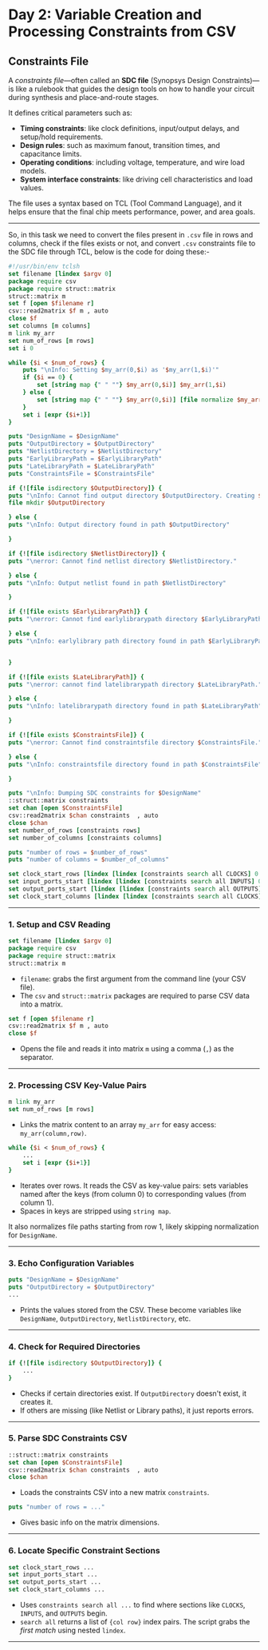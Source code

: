 # Day 2: Variable Creation and Processing Constraints from CSV
## Constraints File 
A *constraints file*—often called an **SDC file** (Synopsys Design Constraints)—is like a rulebook that guides the design tools on how to handle your circuit during synthesis and place-and-route stages.

It defines critical parameters such as:

- **Timing constraints**: like clock definitions, input/output delays, and setup/hold requirements.
- **Design rules**: such as maximum fanout, transition times, and capacitance limits.
- **Operating conditions**: including voltage, temperature, and wire load models.
- **System interface constraints**: like driving cell characteristics and load values.

The file uses a syntax based on TCL (Tool Command Language), and it helps ensure that the final chip meets performance, power, and area goals.

---

So, in this task we need to convert the files present in `.csv` file in rows and columns, check if the files exists or not, and convert `.csv` constraints file to the SDC file through TCL, below is the code for doing these:-

```tcl
#!/usr/bin/env tclsh
set filename [lindex $argv 0]
package require csv
package require struct::matrix
struct::matrix m
set f [open $filename r]
csv::read2matrix $f m , auto
close $f
set columns [m columns]
m link my_arr
set num_of_rows [m rows]
set i 0

while {$i < $num_of_rows} {
    puts "\nInfo: Setting $my_arr(0,$i) as '$my_arr(1,$i)'"
    if {$i == 0} {
        set [string map {" " ""} $my_arr(0,$i)] $my_arr(1,$i)
    } else {
        set [string map {" " ""} $my_arr(0,$i)] [file normalize $my_arr(1,$i)]
    }
    set i [expr {$i+1}]
}

puts "DesignName = $DesignName"
puts "OutputDirectory = $OutputDirectory"
puts "NetlistDirectory = $NetlistDirectory"
puts "EarlyLibraryPath = $EarlyLibraryPath"
puts "LateLibraryPath = $LateLibraryPath"
puts "ConstraintsFile = $ConstraintsFile"

if {![file isdirectory $OutputDirectory]} {
puts "\nInfo: Cannot find output directory $OutputDirectory. Creating $OutputDirectory"
file mkdir $OutputDirectory

} else {
puts "\nInfo: Output directory found in path $OutputDirectory"

}

if {![file isdirectory $NetlistDirectory]} {
puts "\nerror: Cannot find netlist directory $NetlistDirectory."

} else {
puts "\nInfo: Output netlist found in path $NetlistDirectory"

}

if {![file exists $EarlyLibraryPath]} {
puts "\nerror: Cannot find earlylibrarypath directory $EarlyLibraryPath."

} else {
puts "\nInfo: earlylibrary path directory found in path $EarlyLibraryPath"


}

if {![file exists $LateLibraryPath]} {
puts "\nerror: cannot find latelibrarypath directory $LateLibraryPath."

} else {
puts "\nInfo: latelibrarypath directory found in path $LateLibraryPath"

}

if {![file exists $ConstraintsFile]} {
puts "\nerror: Cannot find constraintsfile directory $ConstraintsFile."

} else {
puts "\nInfo: constraintsfile directory found in path $ConstraintsFile"

}

puts "\nInfo: Dumping SDC constraints for $DesignName"
::struct::matrix constraints
set chan [open $ConstraintsFile]
csv::read2matrix $chan constraints  , auto
close $chan
set number_of_rows [constraints rows]
set number_of_columns [constraints columns]

puts "number of rows = $number_of_rows"
puts "number of columns = $number_of_columns"

set clock_start_rows [lindex [lindex [constraints search all CLOCKS] 0 ] 1]
set input_ports_start [lindex [lindex [constraints search all INPUTS] 0] 1]
set output_ports_start [lindex [lindex [constraints search all OUTPUTS] 0] 1]
set clock_start_columns [lindex [lindex [constraints search all CLOCKS] 0] 0
```


---

###  **1. Setup and CSV Reading**
```tcl
set filename [lindex $argv 0]
package require csv
package require struct::matrix
struct::matrix m
```
- `filename`: grabs the first argument from the command line (your CSV file).
- The `csv` and `struct::matrix` packages are required to parse CSV data into a matrix.

```tcl
set f [open $filename r]
csv::read2matrix $f m , auto
close $f
```
- Opens the file and reads it into matrix `m` using a comma (`,`) as the separator.

---

###  **2. Processing CSV Key-Value Pairs**
```tcl
m link my_arr
set num_of_rows [m rows]
```
- Links the matrix content to an array `my_arr` for easy access: `my_arr(column,row)`.

```tcl
while {$i < $num_of_rows} {
    ...
    set i [expr {$i+1}]
}
```
- Iterates over rows. It reads the CSV as key-value pairs: sets variables named after the keys (from column 0) to corresponding values (from column 1).
- Spaces in keys are stripped using `string map`.

It also normalizes file paths starting from row 1, likely skipping normalization for `DesignName`.

---

###  **3. Echo Configuration Variables**
```tcl
puts "DesignName = $DesignName"
puts "OutputDirectory = $OutputDirectory"
...
```
- Prints the values stored from the CSV. These become variables like `DesignName`, `OutputDirectory`, `NetlistDirectory`, etc.

---

###  **4. Check for Required Directories**
```tcl
if {![file isdirectory $OutputDirectory]} {
    ...
}
```
- Checks if certain directories exist. If `OutputDirectory` doesn't exist, it creates it.
- If others are missing (like Netlist or Library paths), it just reports errors.

---

###  **5. Parse SDC Constraints CSV**
```tcl
::struct::matrix constraints
set chan [open $ConstraintsFile]
csv::read2matrix $chan constraints  , auto
close $chan
```
- Loads the constraints CSV into a new matrix `constraints`.

```tcl
puts "number of rows = ..."
```
- Gives basic info on the matrix dimensions.

---

###  **6. Locate Specific Constraint Sections**
```tcl
set clock_start_rows ...
set input_ports_start ...
set output_ports_start ...
set clock_start_columns ...
```
- Uses `constraints search all ...` to find where sections like `CLOCKS`, `INPUTS`, and `OUTPUTS` begin.
- `search all` returns a list of `{col row}` index pairs. The script grabs the *first match* using nested `lindex`.

---
























